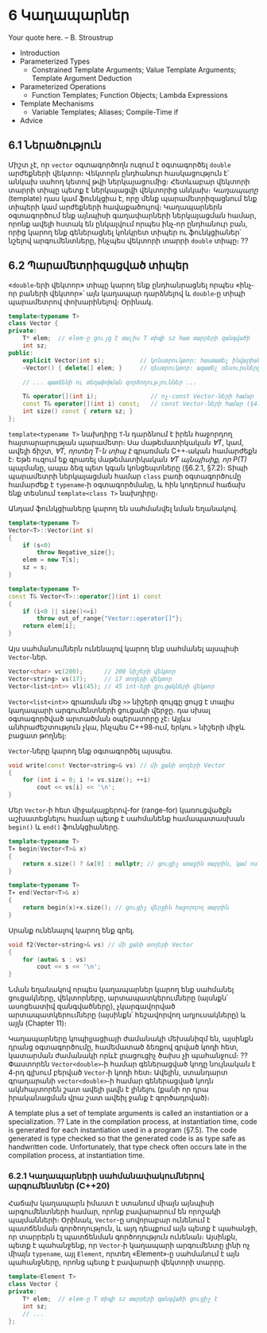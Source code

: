 # 6 Կաղապարներ

Your quote here.
– B. Stroustrup

* Introduction
* Parameterized Types
  * Constrained Template Arguments; Value Template Arguments; Template Argument Deduction
* Parameterized Operations
  * Function Templates; Function Objects; Lambda Expressions
* Template Mechanisms
  * Variable Templates; Aliases; Compile-Time if
* Advice


## 6.1 Ներածություն

Միշտ չէ, որ `vector` օգտագործողն ուզում է օգտագործել `double` արժեքների վեկտոր։ Վեկտորն ընդհանուր հասկացություն է՝ անկախ սահող կետով թվի ներկայացումից։ Հետևաբար վեկտորի տարրի տիպը պետք է ներկայացվի վեկտորից անկախ։ _Կաղապարը_ (template) դաս կամ ֆունկցիա է, որը մենք պարամետրիզացնում ենք տիպերի կամ արժեքների հավաքածույով։ Կաղապարներն օգտագործում ենք այնպիսի գաղափարների ներկայացման համար, որոնք ավելի հստակ են ընկալվում որպես ինչ֊որ ընդհանուր բան, որից կարող ենք գեներացնել կոնկրետ տիպեր ու ֆունկցիաներ՝ նշելով արգումենտները, ինչպես վեկտորի տարրի `double` տիպը։ ??

## 6.2 Պարամետրիզացված տիպեր

«`double`֊երի վեկտոր» տիպը կարող ենք ընդհանրացնել որպես «ինչ֊որ բաների վեկտոր»՝ այն կաղապար դարձնելով և `double`֊ը տիպի պարամետրով փոխարինելով։ Օրինակ.

```C++
template<typename T>
class Vector {
private:
    T* elem;  // elem֊ը ցույց է տալիս T տիպի sz հատ տարրերի զանգվածի
    int sz;
public:
    explicit Vector(int s);          // կոնստրուկտոր: հաստատել ինվարիանտը, ձեռք բերել ռեսուրսները
    ~Vector() { delete[] elem; }     // դեստրուկտոր: ազատել ռեսուրսները

    // ... պատճենի ու տեղափոխման գործողություններ ...

    T& operator[](int i);               // ոչ-const Vector֊ների համար
    const T& operator[](int i) const;   // const Vector֊ների համար (§4.2.1)
    int size() const { return sz; }
};
```

`template<typename T>` նախդիրը `T`֊ն դարձնում է իրեն հաջորդող հայտարարության պարամետր։ Սա մաթեմատիկական _∀T_, կամ, ավելի ճիշտ, _∀T, որտեղ T-ն տիպ է_ գրառման C++֊ական համարժեքն է։ Եթե ուզում եք գրառել մաթեմատիկական _∀T այնպիսիք, որ P(T)_ պայմանը, ապա ձեզ պետ կգան կոնցեպտները (§6.2.1, §7.2)։ Տիպի պարամետրի ներկայացման համար `class` բառի օգտագործումը համարժեք է `typename`֊ի օգտագործմանը, և հին կոդերում հաճախ ենք տեսնում `template<class T>` նախդիրը։

Անդամ ֆունկցիաները կարող են սահմանվել նման եղանակով․

```C++
template<typename T>
Vector<T>::Vector(int s)
{
    if (s<0)
        throw Negative_size{};
    elem = new T[s];
    sz = s;
}

template<typename T>
const T& Vector<T>::operator[](int i) const
{
    if (i<0 || size()<=i)
        throw out_of_range{"Vector::operator[]"};
    return elem[i];
}
```

Այս սահմանումներն ունենալով կարող ենք սահմանել այսպիսի `Vector`֊ներ․

```C++
Vector<char> vc(200);      // 200 նիշերի վեկտոր
Vector<string> vs(17);     // 17 տողերի վեկտոր
Vector<list<int>> vli(45); // 45 int֊երի ցուցակների վեկտոր
```

`Vector<list<int>>` գրառման մեջ `>>` նիշերի զույգը ցույց է տալիս կաղապարի արգումենտների ցուցակի վերջը․ դա սխալ օգտագործված արտածման օպերատորը չէ։ Այլևս անհրաժեշտություն չկա, ինչպես C++98֊ում, երկու `>` նիշերի միջև բացատ թողնել։ 

`Vector`֊ները կարող ենք օգտագործել այսպես․

```C++
void write(const Vector<string>& vs) // մի քանի տողերի Vector
{
    for (int i = 0; i != vs.size(); ++i)
        cout << vs[i] << '\n';
}
```

Մեր `Vector`֊ի հետ միջակայքերով-for (range-for) կառուցվածքն աշխատեցնելու համար պետք է սահմանենք համապատասխան `begin()` և `end()` ֆունկցիաները․

```C++
template<typename T>
T∗ begin(Vector<T>& x)
{
    return x.size() ? &x[0] : nullptr; // ցուցիչ առաջին տարրին, կամ nullptr
}

template<typename T>
T∗ end(Vector<T>& x)
{
    return begin(x)+x.size(); // ցուցիչ վերջին հաջորդող տարրին
}
```

Սրանք ունենալով կարող ենք գրել․

```C++
void f2(Vector<string>& vs) // մի քանի տողերի Vector
{
    for (auto& s : vs)
        cout << s << '\n';
}
```

Նման եղանակով որպես կաղապարներ կարող ենք սահմանել ցուցակները, վեկտորները, արտապատկերումները (այսնքն՝ ասոցեատիվ զանգվածները), չկարգավորված արտապատկերումները (այսինքն՝ հեշավորվող աղյուսակները) և այլն (Chapter 11)։

Կաղապարները կոպիլյացիայի ժամանակի մեխանիզմ են, այսինքն դրանց օգտագործումը, համեմատած ձեռքով գրված կոդի հետ, կատարման ժամանակի որևէ լրացուցիչ ծախս չի պահանջում։ ?? Փաստորեն `Vector<double>`֊ի համար գեներացված կոդը նույնական է 4֊րդ գլխում բերված `Vector`֊ի կոդի հետ։ Ավելին, ստանդարտ գրադարանի `vector<double>`֊ի համար գեներացված կոդն ակնհայտորեն շատ ավելի լավն է լինելու (քանի որ դրա իրականացման վրա շատ ավեիլ ջանք է գործադրված)։

A template plus a set of template arguments is called an instantiation or a specialization. ?? Late in the compilation process, at instantiation time, code is generated for each instantiation used in a program (§7.5). The code generated is type checked so that the generated code is as type safe as handwritten code. Unfortunately, that type check often occurs late in the compilation process, at instantiation time.


### 6.2.1 Կաղապարների սահմանափակումներով արգումենտներ (C++20)

Հաճախ կաղապարն իմաստ է ստանում միայն այնպիսի արգումենտների համար, որոնք բավարարում են որոշակի պայմանների։ Օրինակ, `Vector`-ը սովորաբար ունենում է պատճենման գործողություն, և այդ դեպքում այն պետք է պահանջի, որ տարրերն էլ պատճենման գործողություն ունենան։ Այսինքն, պետք է պահանջենք, որ `Vector`֊ի կաղապարի արգումենտը լինի ոչ միայն `typename`, այլ `Element`, որտեղ «Element»֊ը սահմանում է այն պահանջները, որոնց պետք է բավարարի վեկտորի տարրը․

```C++
template<Element T>
class Vector {
private:
    T* elem;  // elem֊ը T տիպի sz տարրերի զանգվածի ցուցիչ է
    int sz;
    // ...
};
```

